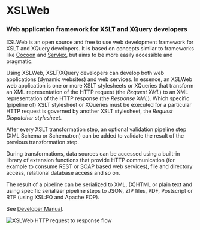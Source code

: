 # XSLWeb
### Web application framework for XSLT and XQuery developers
XSLWeb is an open source and free to use web development framework for XSLT and XQuery developers. It is based on concepts similar to frameworks like [Cocoon](http://cocoon.apache.org/) and [Servlex](http://servlex.net/), but aims to be more easily accessible and pragmatic. 

Using XSLWeb, XSLT/XQuery developers can develop both web applications (dynamic websites) and web services. In essence, an XSLWeb web application is one or more XSLT stylesheets or XQueries that transform an XML representation of the HTTP request (the *Request XML*) to an XML representation of the HTTP response (the *Response XML*). Which specific (pipeline of) XSLT stylesheet or XQueries must be executed for a particular HTTP request is governed by another XSLT stylesheet, the *Request Dispatcher stylesheet*.

After every XSLT transformation step, an optional validation pipeline step (XML Schema or Schematron) can be added to validate the result of the previous transformation step.

During transformations, data sources can be accessed using a built-in library of extension functions that provide HTTP communication (for example to consume REST or SOAP based web services), file and directory access, relational database access and so on.

The result of a pipeline can be serialized to XML, (X)HTML or plain text and using specific serializer pipeline steps to JSON, ZIP files, PDF, Postscript or RTF (using XSL:FO and Apache FOP).

See [Developer Manual](https://armatiek.github.io/xslweb/XSLWeb%20Developer%20Manual.html).

![XSLWeb HTTP request to response flow](https://armatiek.github.io/xslweb/images/xslweb_flow.png)